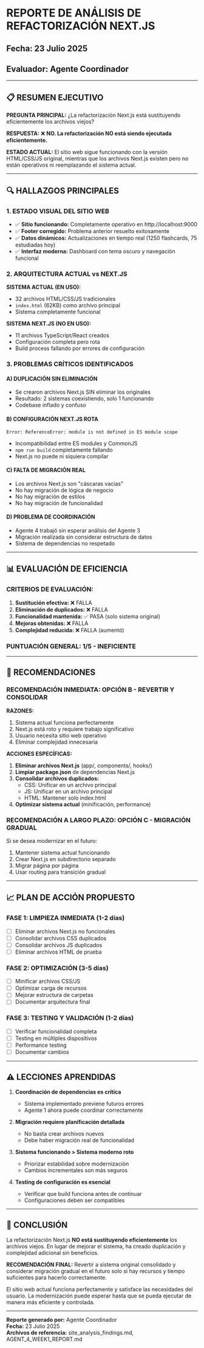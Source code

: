 # REPORTE DE ANÁLISIS DE REFACTORIZACIÓN NEXT.JS
## Fecha: 23 Julio 2025
## Evaluador: Agente Coordinador

---

## 📋 RESUMEN EJECUTIVO

**PREGUNTA PRINCIPAL:** ¿La refactorización Next.js está sustituyendo eficientemente los archivos viejos?

**RESPUESTA:** ❌ **NO. La refactorización NO está siendo ejecutada eficientemente.**

**ESTADO ACTUAL:** El sitio web sigue funcionando con la versión HTML/CSS/JS original, mientras que los archivos Next.js existen pero no están operativos ni reemplazando el sistema actual.

---

## 🔍 HALLAZGOS PRINCIPALES

### 1. ESTADO VISUAL DEL SITIO WEB
- ✅ **Sitio funcionando:** Completamente operativo en http://localhost:9000
- ✅ **Footer corregido:** Problema anterior resuelto exitosamente
- ✅ **Datos dinámicos:** Actualizaciones en tiempo real (1250 flashcards, 75 estudiadas hoy)
- ✅ **Interfaz moderna:** Dashboard con tema oscuro y navegación funcional

### 2. ARQUITECTURA ACTUAL vs NEXT.JS
**SISTEMA ACTUAL (EN USO):**
- 32 archivos HTML/CSS/JS tradicionales
- `index.html` (62KB) como archivo principal
- Sistema completamente funcional

**SISTEMA NEXT.JS (NO EN USO):**
- 11 archivos TypeScript/React creados
- Configuración completa pero rota
- Build process fallando por errores de configuración

### 3. PROBLEMAS CRÍTICOS IDENTIFICADOS

#### A) **DUPLICACIÓN SIN ELIMINACIÓN**
- Se crearon archivos Next.js SIN eliminar los originales
- Resultado: 2 sistemas coexistiendo, solo 1 funcionando
- Codebase inflado y confuso

#### B) **CONFIGURACIÓN NEXT.JS ROTA**
```
Error: ReferenceError: module is not defined in ES module scope
```
- Incompatibilidad entre ES modules y CommonJS
- `npm run build` completamente fallando
- Next.js no puede ni siquiera compilar

#### C) **FALTA DE MIGRACIÓN REAL**
- Los archivos Next.js son "cáscaras vacías"
- No hay migración de lógica de negocio
- No hay migración de estilos
- No hay migración de funcionalidad

#### D) **PROBLEMA DE COORDINACIÓN**
- Agente 4 trabajó sin esperar análisis del Agente 3
- Migración realizada sin considerar estructura de datos
- Sistema de dependencias no respetado

---

## 📊 EVALUACIÓN DE EFICIENCIA

### CRITERIOS DE EVALUACIÓN:
1. **Sustitución efectiva:** ❌ FALLA
2. **Eliminación de duplicados:** ❌ FALLA  
3. **Funcionalidad mantenida:** ✅ PASA (solo sistema original)
4. **Mejoras obtenidas:** ❌ FALLA
5. **Complejidad reducida:** ❌ FALLA (aumentó)

### PUNTUACIÓN GENERAL: **1/5 - INEFICIENTE**

---

## 🎯 RECOMENDACIONES

### RECOMENDACIÓN INMEDIATA: **OPCIÓN B - REVERTIR Y CONSOLIDAR**

**RAZONES:**
1. Sistema actual funciona perfectamente
2. Next.js está roto y requiere trabajo significativo
3. Usuario necesita sitio web operativo
4. Eliminar complejidad innecesaria

**ACCIONES ESPECÍFICAS:**
1. **Eliminar archivos Next.js** (app/, components/, hooks/)
2. **Limpiar package.json** de dependencias Next.js
3. **Consolidar archivos duplicados:**
   - CSS: Unificar en un archivo principal
   - JS: Unificar en un archivo principal  
   - HTML: Mantener solo index.html
4. **Optimizar sistema actual** (minificación, performance)

### RECOMENDACIÓN A LARGO PLAZO: **OPCIÓN C - MIGRACIÓN GRADUAL**

Si se desea modernizar en el futuro:
1. Mantener sistema actual funcionando
2. Crear Next.js en subdirectorio separado
3. Migrar página por página
4. Usar routing para transición gradual

---

## 📈 PLAN DE ACCIÓN PROPUESTO

### FASE 1: LIMPIEZA INMEDIATA (1-2 días)
- [ ] Eliminar archivos Next.js no funcionales
- [ ] Consolidar archivos CSS duplicados
- [ ] Consolidar archivos JS duplicados
- [ ] Eliminar archivos HTML de prueba

### FASE 2: OPTIMIZACIÓN (3-5 días)
- [ ] Minificar archivos CSS/JS
- [ ] Optimizar carga de recursos
- [ ] Mejorar estructura de carpetas
- [ ] Documentar arquitectura final

### FASE 3: TESTING Y VALIDACIÓN (1-2 días)
- [ ] Verificar funcionalidad completa
- [ ] Testing en múltiples dispositivos
- [ ] Performance testing
- [ ] Documentar cambios

---

## ⚠️ LECCIONES APRENDIDAS

1. **Coordinación de dependencias es crítica**
   - Sistema implementado previene futuros errores
   - Agente 1 ahora puede coordinar correctamente

2. **Migración requiere planificación detallada**
   - No basta crear archivos nuevos
   - Debe haber migración real de funcionalidad

3. **Sistema funcionando > Sistema moderno roto**
   - Priorizar estabilidad sobre modernización
   - Cambios incrementales son más seguros

4. **Testing de configuración es esencial**
   - Verificar que build funciona antes de continuar
   - Configuraciones deben ser compatibles

---

## 📝 CONCLUSIÓN

La refactorización Next.js **NO está sustituyendo eficientemente** los archivos viejos. En lugar de mejorar el sistema, ha creado duplicación y complejidad adicional sin beneficios.

**RECOMENDACIÓN FINAL:** Revertir a sistema original consolidado y considerar migración gradual en el futuro solo si hay recursos y tiempo suficientes para hacerlo correctamente.

El sitio web actual funciona perfectamente y satisface las necesidades del usuario. La modernización puede esperar hasta que se pueda ejecutar de manera más eficiente y controlada.

---

**Reporte generado por:** Agente Coordinador  
**Fecha:** 23 Julio 2025  
**Archivos de referencia:** site_analysis_findings.md, AGENT_4_WEEK1_REPORT.md

